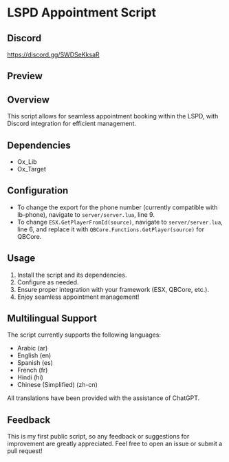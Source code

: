 # LSPD Appointment Script

## Discord
https://discord.gg/SWDSeKksaR

## Preview

## Overview
This script allows for seamless appointment booking within the LSPD, with Discord integration for efficient management. 

## Dependencies
- Ox_Lib
- Ox_Target

## Configuration
- To change the export for the phone number (currently compatible with lb-phone), navigate to `server/server.lua`, line 9.
- To change `ESX.GetPlayerFromId(source)`, navigate to `server/server.lua`, line 6, and replace it with `QBCore.Functions.GetPlayer(source)` for QBCore.

## Usage
1. Install the script and its dependencies.
2. Configure as needed.
3. Ensure proper integration with your framework (ESX, QBCore, etc.).
4. Enjoy seamless appointment management!

## Multilingual Support
The script currently supports the following languages:
- Arabic (ar)
- English (en)
- Spanish (es)
- French (fr)
- Hindi (hi)
- Chinese (Simplified) (zh-cn)

All translations have been provided with the assistance of ChatGPT.

## Feedback
This is my first public script, so any feedback or suggestions for improvement are greatly appreciated. Feel free to open an issue or submit a pull request!

